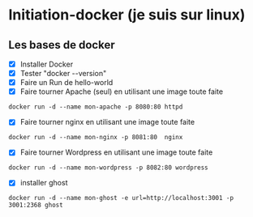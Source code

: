# Initiation-docker (je suis sur linux)
## Les bases de docker

- [x] Installer Docker
- [x] Tester "docker --version"
- [x] Faire un Run de hello-world
- [x] Faire tourner Apache (seul) en utilisant une image toute faite
```
docker run -d --name mon-apache -p 8080:80 httpd
```
- [x] Faire tourner nginx en utilisant une image toute faite
```
docker run -d --name mon-nginx -p 8081:80  nginx
```
- [x] Faire tourner Wordpress en utilisant une image toute faite
```
docker run -d --name mon-wordpress -p 8082:80 wordpress
```
- [x] installer ghost
```
docker run -d --name mon-ghost -e url=http://localhost:3001 -p 3001:2368 ghost
```
